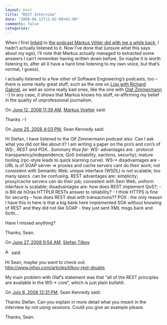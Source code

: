 ```yaml
---
layout: post
title: "REST Interview"
date: "2008-06-11T11:02:00+01:00"
comments: false
categories: 
---
```


<p>When I first <a href="/blog/st/2008/05/software_engineering_radio_int.html">linked</a> to <a href="http://se-radio.net/podcast/2008-05/episode-98-stefan-tilkov-rest">the podcast Markus Völter did with me a while back</a>, I hadn&#8217;t actually listened to it. Now I&#8217;ve done that (unsure what this says about my ego), I&#8217;ll note that Markus actually managed to extracted some answers I can&#8217;t remember having written down before.  So maybe it <em>is</em> worth listening to, after all (I have a hard time listening to my own voice, but that&#8217;s normal, I guess).</p>

<p>I actually listened to a few other of Software Engineering&#8217;s podcasts, too – there is some really great stuff, such as the one on <a href="http://www.se-radio.net/podcast/2008-01/episode-84-dick-gabriel-lisp">Lisp with Richard Gabriel</a>, as well as some really bad ones, like the one with <a href="http://www.se-radio.net/podcast/2008-02/episode-85-web-services-olaf-zimmermann">Olaf Zimmermann</a> :-) In any case, it shows that Markus knows his stuff, re-affirming my belief in the quality of unprofessional journalism.</p>

<section class="comments">



<div class="comment" id="comment-1743">
On <a href="#comment-1743" title="Permalink to this comment">June 12, 2008 11:39 AM</a>, <a href="http://www.voelter.de" title="http://www.voelter.de" rel="nofollow">Markus Voelter</a>
said:
<p>Thanks :-)</p>


<div class="comment" id="comment-1747">
On <a href="#comment-1747" title="Permalink to this comment">June 25, 2008  4:03 PM</a>, Sean Kennedy
said:
<p>Hi Stefan,
I have listened to the Olf Zimmermann podcast also. Can I ask what you did not like about it? I am writing a paper on the pro&#8217;s and con&#8217;s of WS-<em>, REST and POX.. Summary thus far:
WS-</em> advantages are : protocol transparency/independence; QoS (reliability, xactions,
security); mature tooling (rpc-style leads to quick learning curve).
WS-* disadvantages are - URL is of SOAP server => proxies and cache servers cant do their work; not consistent with Semantic Web; unique interface (WSDL) is not scalable; too many specs. can be confusing.
REST advantages are: simplicity; proxy/cache servers can do their job; consistent with Sem Web; uniform interface is scalable; disadvantages are: how does REST implement QoS?;
- is Bill de hOras HTTPLR RESTs answer to reliability?
- I think HTTPS is fine for security
- how does REST deal with transactions??
POX  : the only reason I have this in here is that a big bank here implemented SOA
without knowing of REST and they did not like SOAP - they just sent XML msgs
back and forth&#8230;</p>

<p>Have I missed anything?</p>

<p>Thanks,
Sean.</p>


<div class="comment" id="comment-1748">
On <a href="#comment-1748" title="Permalink to this comment">June 27, 2008  9:54 AM</a>, <a href="/blog/st/">Stefan Tilkov</a>

<a href="/blog/st/" class="commenter-profile"><img src="/mt4/mt-static/images/comment/mt_logo.png" height="16" alt="Author Profile Page" width="16" /></a>
said:
<p>Hi Sean, maybe you want to check out: <a href="http://www.infoq.com/articles/tilkov-rest-doubts">http://www.infoq.com/articles/tilkov-rest-doubts</a></p>

<p>My main problem with Olaf&#8217;s statement was that &#8220;all of the REST principles are available in the WS-* core&#8221;, which is just plain bullshit.</p>


<div class="comment" id="comment-1752">
On <a href="#comment-1752" title="Permalink to this comment">July  8, 2008 12:31 PM</a>, Sean Kennedy
said:
<p>Thanks Stefan. Can you explain in more detail what you meant in the interview by not using sessions. Could you give an example please. </p>

<p>Thanks,
Sean.</p>


</section>


